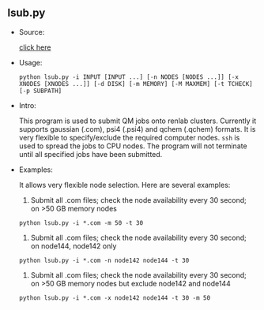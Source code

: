 ## lsub.py

* Source:

	[click here](https://github.com/leucinw/ComputTools/tree/master/src/lsub.py)

* Usage:

	```shell
	python lsub.py -i INPUT [INPUT ...] [-n NODES [NODES ...]] [-x XNODES [XNODES ...]] [-d DISK] [-m MEMORY] [-M MAXMEM] [-t TCHECK] [-p SUBPATH]
	```

* Intro:

	This program is used to submit QM jobs onto renlab clusters. Currently it supports gaussian (.com), psi4 (.psi4) and qchem (.qchem) formats. It is very flexible to specify/exclude the required computer nodes. `ssh` is used to spread the jobs to CPU nodes. The program will not terminate until all specified jobs have been submitted.

* Examples:

	It allows very flexible node selection. Here are several examples:

	1. Submit all .com files; check the node availability every 30 second; on >50 GB memory nodes

	```shell
	python lsub.py -i *.com -m 50 -t 30
	```

	1. Submit all .com files; check the node availability every 30 second; on node144, node142 only 

	```shell
	python lsub.py -i *.com -n node142 node144 -t 30
	```
	1. Submit all .com files; check the node availability every 30 second; on >50 GB memory nodes but exclude node142 and node144

	```shell
	python lsub.py -i *.com -x node142 node144 -t 30 -m 50
	```

